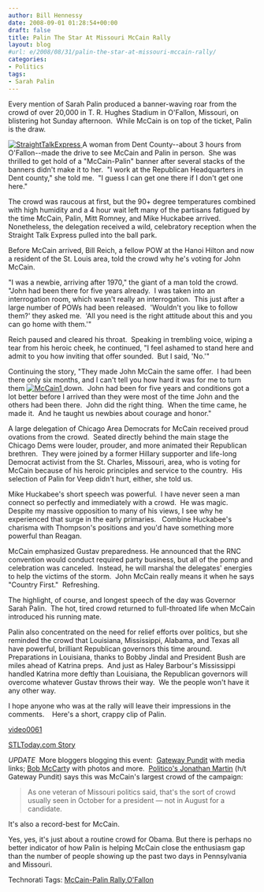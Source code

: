 ```yaml
---
author: Bill Hennessy
date: 2008-09-01 01:28:54+00:00
draft: false
title: Palin The Star At Missouri McCain Rally
layout: blog
#url: e/2008/08/31/palin-the-star-at-missouri-mccain-rally/
categories:
- Politics
tags:
- Sarah Palin
---
```


Every mention of Sarah Palin produced a banner-waving roar from the crowd of over 20,000 in T. R. Hughes Stadium in O'Fallon, Missouri, on blistering hot Sunday afternoon.  While McCain is on top of the ticket, Palin is the draw.

[![StraightTalkExpress](https://hennessysview.com/wp-content/uploads/2008/08/straighttalkexpress-thumb.jpg)
](https://hennessysview.com/wp-content/uploads/2008/08/straighttalkexpress.jpg)A woman from Dent County--about 3 hours from O'Fallon--made the drive to see McCain and Palin in person.  She was thrilled to get hold of a "McCain-Palin" banner after several stacks of the banners didn't make it to her.  "I work at the Republican Headquarters in Dent county," she told me.  "I guess I can get one there if I don't get one here."

The crowd was raucous at first, but the 90+ degree temperatures combined with high humidity and a 4 hour wait left many of the partisans fatigued by the time McCain, Palin, Mitt Romney, and Mike Huckabee arrived.  Nonetheless, the delegation received a wild, celebratory reception when the Straight Talk Express pulled into the ball park.

Before McCain arrived, Bill Reich, a fellow POW at the Hanoi Hilton and now a resident of the St. Louis area, told the crowd why he's voting for John McCain.

"I was a newbie, arriving after 1970," the giant of a man told the crowd.  "John had been there for five years already.  I was taken into an interrogation room, which wasn't really an interrogation.  This just after a large number of POWs had been released.  'Wouldn't you like to follow them?' they asked me.  'All you need is the right attitude about this and you can go home with them.'"

Reich paused and cleared his throat.  Speaking in trembling voice, wiping a tear from his heroic cheek, he continued, "I feel ashamed to stand here and admit to you how inviting that offer sounded.  But I said, 'No.'"

Continuing the story, "They made John McCain the same offer.  I had been there only six months, and I can't tell you how hard it was for me to turn them [![McCain1](https://hennessysview.com/wp-content/uploads/2008/08/mccain1-thumb.jpg)
](https://hennessysview.com/wp-content/uploads/2008/08/mccain1.jpg)down.  John had been for five years and conditions got a lot better before I arrived than they were most of the time John and the others had been there.  John did the right thing.  When the time came, he made it.  And he taught us newbies about courage and honor."

A large delegation of Chicago Area Democrats for McCain received proud ovations from the crowd.  Seated directly behind the main stage the Chicago Dems were louder, prouder, and more animated their Republican brethren.  They were joined by a former Hillary supporter and life-long Democrat activist from the St. Charles, Missouri, area, who is voting for McCain because of his heroic principles and service to the country.  His selection of Palin for Veep didn't hurt, either, she told us.

Mike Huckabee's short speech was powerful.  I have never seen a man connect so perfectly and immediately with a crowd.  He was magic.  Despite my massive opposition to many of his views, I see why he experienced that surge in the early primaries.   Combine Huckabee's charisma with Thompson's positions and you'd have something more powerful than Reagan.

McCain emphasized Gustav preparedness. He announced that the RNC convention would conduct required party business, but all of the pomp and celebration was canceled.  Instead, he will marshal the delegates' energies to help the victims of the storm.  John McCain really means it when he says "Country First."  Refreshing.

The highlight, of course, and longest speech of the day was Governor Sarah Palin.  The hot, tired crowd returned to full-throated life when McCain introduced his running mate.

Palin also concentrated on the need for relief efforts over politics, but she reminded the crowd that Louisiana, Mississippi, Alabama, and Texas all have powerful, brilliant Republican governors this time around.  Preparations in Louisiana, thanks to Bobby Jindal and President Bush are miles ahead of Katrina preps.  And just as Haley Barbour's Mississippi handled Katrina more deftly than Louisiana, the Republican governors will overcome whatever Gustav throws their way.  We the people won't have it any other way.

I hope anyone who was at the rally will leave their impressions in the comments.    Here's a short, crappy clip of Palin.

[video0061](https://hennessysview.com/wp-content/uploads/2008/08/video0061.3gp)

[STLToday.com Story](https://www.stltoday.com/blogzone/political-fix/political-fix/2008/08/mccain-arrives-at-ofallon-ballpark/)

*UPDATE*  More bloggers blogging this event:  [Gateway Pundit](https://gatewaypundit.blogspot.com/2008/08/wow-20000-turn-out-to-see-sarah-palin.html) with media links; [Bob McCart](https://bobmccarty.com/2008/08/31/huge-crowd-welcomes-mccain-palin-to-missouri/)y with photos and more.  [Politico's Jonathan Martin](https://www.politico.com/blogs/jonathanmartin/0808/The_Palin_effect_crowd_size.html?showall) (h/t Gateway Pundit) says this was McCain's largest crowd of the campaign:


> As one veteran of Missouri politics said, that's the sort of crowd usually seen in October for a president — not in August for a candidate.

It's also a record-best for McCain.

Yes, yes, it's just about a routine crowd for Obama. But there is perhaps no better indicator of how Palin is helping McCain close the enthusiasm gap than the number of people showing up the past two days in Pennsylvania and Missouri.




Technorati Tags: [McCain-Palin Rally](https://technorati.com/tags/McCain-Palin%20Rally),[O'Fallon](https://technorati.com/tags/O'Fallon)
